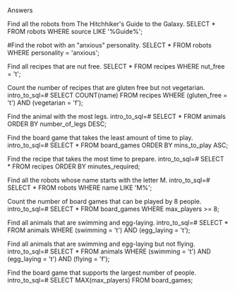 
Answers

Find all the robots from The Hitchhiker's Guide to the Galaxy.
SELECT * FROM robots WHERE source LIKE '%Guide%';


#Find the robot with an "anxious" personality.
SELECT * FROM robots WHERE personality = 'anxious';


Find all recipes that are nut free.
SELECT * FROM recipes WHERE nut_free = 't';

Count the number of recipes that are gluten free but not vegetarian.
intro_to_sql=# SELECT COUNT(name) FROM recipes WHERE (gluten_free = 't') AND (vegetarian  = 'f');


Find the animal with the most legs.
intro_to_sql=# SELECT * FROM animals ORDER BY number_of_legs DESC;

Find the board game that takes the least amount of time to play.
intro_to_sql=# SELECT * FROM board_games ORDER BY mins_to_play ASC;

Find the recipe that takes the most time to prepare.
intro_to_sql=# SELECT * FROM recipes ORDER BY minutes_required;


Find all the robots whose name starts with the letter M.
intro_to_sql=# SELECT * FROM robots WHERE name LIKE 'M%';


Count the number of board games that can be played by 8 people.
intro_to_sql=# SELECT * FROM board_games WHERE max_players >= 8;

Find all animals that are swimming and egg-laying.
intro_to_sql=# SELECT * FROM animals WHERE (swimming = 't') AND (egg_laying = 't');

Find all animals that are swimming and egg-laying but not flying.
intro_to_sql=# SELECT * FROM animals WHERE (swimming = 't') AND (egg_laying = 't') AND (flying = 'f');


Find the board game that supports the largest number of people.
intro_to_sql=# SELECT MAX(max_players) FROM board_games;





